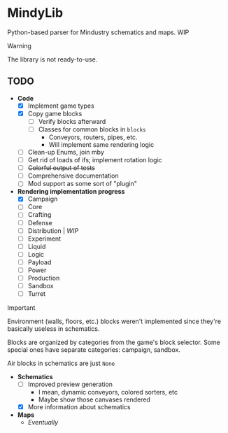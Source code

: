 # MindyLib

Python-based parser for Mindustry schematics and maps. WIP

> [!WARNING]
> The library is not ready-to-use.

## TODO

* **Code**
  * [x] Implement game types
  * [x] Copy game blocks
    * [ ] Verify blocks afterward
    * [ ] Classes for common blocks in `blocks`
      * Conveyors, routers, pipes, etc.
      * Will implement same rendering logic
  * [ ] Clean-up Enums, join mby
  * [ ] Get rid of loads of ifs; implement rotation logic
  * [ ] ~~Colorful output of tests~~
  * [ ] Comprehensive documentation
  * [ ] Mod support as some sort of "plugin"

* **Rendering implementation progress**
  * [x] Campaign
  * [ ] Core
  * [ ] Crafting
  * [ ] Defense
  * [ ] Distribution | *WIP*
  * [ ] Experiment
  * [ ] Liquid
  * [ ] Logic
  * [ ] Payload
  * [ ] Power
  * [ ] Production
  * [ ] Sandbox
  * [ ] Turret

> [!IMPORTANT]  
> Environment (walls, floors, etc.) blocks weren't implemented since they're basically useless in schematics.
> 
> Blocks are organized by categories from the game's block selector.
> Some special ones have separate categories: campaign, sandbox.
> 
> Air blocks in schematics are just `None`

* **Schematics**
  * [ ] Improved preview generation
    * I mean, dynamic conveyors, colored sorters, etc
    * Maybe show those canvases rendered
  * [x] More information about schematics

* **Maps**
  * *Eventually*
